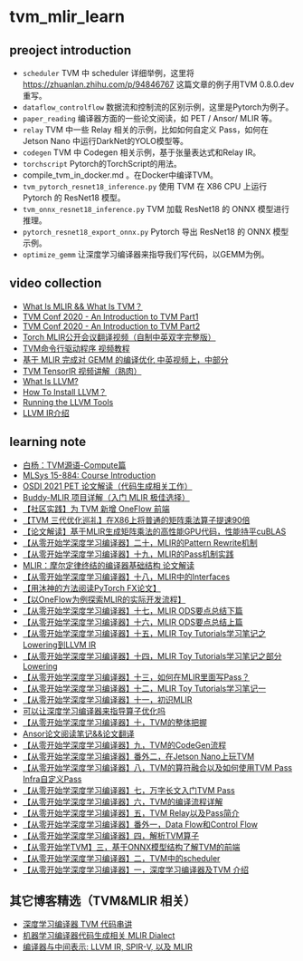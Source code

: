 # tvm_mlir_learn

## preoject introduction

- `scheduler` TVM 中 scheduler 详细举例，这里将 https://zhuanlan.zhihu.com/p/94846767 这篇文章的例子用TVM 0.8.0.dev 重写。
- `dataflow_controlflow` 数据流和控制流的区别示例，这里是Pytorch为例子。
- `paper_reading` 编译器方面的一些论文阅读，如 PET / Ansor/ MLIR 等。
- `relay` TVM 中一些 Relay 相关的示例，比如如何自定义 Pass，如何在 Jetson Nano 中运行DarkNet的YOLO模型等。 
- `codegen` TVM 中 Codegen 相关示例，基于张量表达式和Relay IR。
- `torchscript` Pytorch的TorchScript的用法。
- compile_tvm_in_docker.md 。在Docker中编译TVM。
- `tvm_pytorch_resnet18_inference.py` 使用 TVM 在 X86 CPU 上运行 Pytorch 的 ResNet18 模型。
- `tvm_onnx_resnet18_inference.py` TVM 加载 ResNet18 的 ONNX 模型进行推理。
- `pytorch_resnet18_export_onnx.py` Pytorch 导出 ResNet18 的 ONNX 模型示例。
- `optimize_gemm` 让深度学习编译器来指导我们写代码，以GEMM为例。

## video collection

- [What Is MLIR && What Is TVM？](https://mp.weixin.qq.com/s/Xj2iW9tFUGidlzLqEzoixQ)
- [TVM Conf 2020 - An Introduction to TVM Part1](https://mp.weixin.qq.com/s/NaMxlNzPrRlBYJfJ7ivjuw)
- [TVM Conf 2020 - An Introduction to TVM Part2](https://mp.weixin.qq.com/s/KAG0DjnhQcGEJa-hRFiBfg)
- [Torch MLIR公开会议翻译视频（自制中英双字完整版）](https://mp.weixin.qq.com/s/d0jJFYdUncvNstefvvm-6w)
- [TVM命令行驱动程序 视频教程](https://mp.weixin.qq.com/s/XWKsQ7dPKv8IPhhPAoiVQQ)
- [基于 MLIR 完成对 GEMM 的编译优化 中英视频上，中部分](https://mp.weixin.qq.com/s/9wyM3hKsJA0YxFsms1Rpuw)
- [TVM TensorIR 视频讲解（熟肉）](https://mp.weixin.qq.com/s/MkUAuQlhZAF25wXlgtHD2Q)
- [What Is LLVM?](https://www.bilibili.com/video/BV1yY411K7YA?spm_id_from=333.999.0.0&vd_source=347c9d161e405bfb1666662e320106d3)
- [How To Install LLVM？](https://www.bilibili.com/video/BV1ka411s7rS/?vd_source=347c9d161e405bfb1666662e320106d3)
- [Running the LLVM Tools](https://www.bilibili.com/video/BV1m3411M7zv/)
- [LLVM IR介绍](https://www.bilibili.com/video/BV1K34y1W7dn?spm_id_from=333.999.0.0)

## learning note

- [白杨：TVM源语-Compute篇](https://mp.weixin.qq.com/s/ohWy5yBrsKpzApfjQLXWJg)
- [MLSys 15-884: Course Introduction](https://mp.weixin.qq.com/s/79lzlCHAxQEE0EQcxL07XQ)
- [OSDI 2021 PET 论文解读（代码生成相关工作）](https://zhuanlan.zhihu.com/p/533807811)
- [Buddy-MLIR 项目详解（入门 MLIR 极佳选择）](https://mp.weixin.qq.com/s/uE5VhU_s3NgndPk2X6zbAA)
- [【社区实践】为 TVM 新增 OneFlow 前端](https://mp.weixin.qq.com/s/mwIc9DZo4r7YgYsPus-2tA)
- [【TVM 三代优化巡礼】在X86上将普通的矩阵乘法算子提速90倍](https://mp.weixin.qq.com/s/d8v9Q3EAkv8TknP5Hh7N7A)
- [【论文解读】基于MLIR生成矩阵乘法的高性能GPU代码，性能持平cuBLAS](https://mp.weixin.qq.com/s/gbpqYwPbtHp1RIYPD_ZlCg)
- [【从零开始学深度学习编译器】二十，MLIR的Pattern Rewrite机制](https://mp.weixin.qq.com/s/7QwJvTZ9Z2KbUwxqvQHC2g)
- [【从零开始学深度学习编译器】十九，MLIR的Pass机制实践](https://mp.weixin.qq.com/s/qmFpGtH0oB_ml0LQGPUqPA)
- [MLIR：摩尔定律终结的编译器基础结构 论文解读](https://mp.weixin.qq.com/s/SLzMKYugrkhQifqahfdVNw)
- [【从零开始学深度学习编译器】十八，MLIR中的Interfaces](https://mp.weixin.qq.com/s/yD-b75p1An4YTpfoIgB8mQ)
- [【用沐神的方法阅读PyTorch FX论文】](https://mp.weixin.qq.com/s/JENCa_GNGPHhOspGb79ugA)
- [【以OneFlow为例探索MLIR的实际开发流程】](https://mp.weixin.qq.com/s/eUIm4QZbKU69B9_h3f109A)
- [【从零开始学深度学习编译器】十七，MLIR ODS要点总结下篇](https://mp.weixin.qq.com/s/TsaMULNUXIVlUPnVs2WexA)
- [【从零开始学深度学习编译器】十六，MLIR ODS要点总结上篇](https://mp.weixin.qq.com/s/SFHWUm63BqsD9SWwuW83mA)
- [【从零开始学深度学习编译器】十五，MLIR Toy Tutorials学习笔记之Lowering到LLVM IR](https://mp.weixin.qq.com/s/ve2l3luRzIeDwG4PHjhDlQ)
- [【从零开始学深度学习编译器】十四，MLIR Toy Tutorials学习笔记之部分Lowering](https://mp.weixin.qq.com/s/3hAf7zxEKwRvnVAKhziTmA)
- [【从零开始学深度学习编译器】十三，如何在MLIR里面写Pass？](https://mp.weixin.qq.com/s/3N9DK7aQtjoLgs-s0lP-jg)
- [【从零开始学深度学习编译器】十二，MLIR Toy Tutorials学习笔记一](https://mp.weixin.qq.com/s/jMHesvKmAUU5dYH0WznulA)
- [【从零开始学深度学习编译器】十一，初识MLIR](https://mp.weixin.qq.com/s/4pD00N9HnPiIYUOGSnSuIw)
- [可以让深度学习编译器来指导算子优化吗](https://mp.weixin.qq.com/s/goAtJKe6p0e3pbp5vcQWfA)
- [【从零开始学深度学习编译器】十，TVM的整体把握](https://mp.weixin.qq.com/s/9nnrXhzP_gqFEPuIMdEE5w)
- [Ansor论文阅读笔记&&论文翻译](https://mp.weixin.qq.com/s/OJCHzh4opNN2Mnomz_6L9Q)
- [【从零开始学深度学习编译器】九，TVM的CodeGen流程](https://mp.weixin.qq.com/s/n7-ZTzCwFOvHrrzg4gFXQQ)
- [【从零开始学深度学习编译器】番外二，在Jetson Nano上玩TVM](https://mp.weixin.qq.com/s/7Wvv4VOPdj6N_CEg8bJFXw)
- [【从零开始学深度学习编译器】八，TVM的算符融合以及如何使用TVM Pass Infra自定义Pass](https://mp.weixin.qq.com/s/QphPwnRE5uANJk2qiqlI6w)
- [【从零开始学深度学习编译器】七，万字长文入门TVM Pass](https://mp.weixin.qq.com/s/IMm1nurpoESFRLxHcEYxcQ)
- [【从零开始学深度学习编译器】六，TVM的编译流程详解](https://mp.weixin.qq.com/s/CZzC5klWoFftUlOKkpvEZg)
- [【从零开始学深度学习编译器】五，TVM Relay以及Pass简介](https://mp.weixin.qq.com/s/5JAWE9RTTXwDJR5HqlsCzA)
- [【从零开始学深度学习编译器】番外一，Data Flow和Control Flow](https://mp.weixin.qq.com/s/Kt4xDLo-NRui8Whl0DqcSA)
- [【从零开始学深度学习编译器】四，解析TVM算子](https://mp.weixin.qq.com/s/1YlTSUArDIzY-9zeUAIfhQ)
- [【从零开始学TVM】三，基于ONNX模型结构了解TVM的前端](https://mp.weixin.qq.com/s/KFxd3zf76EP3DFcCAPZjvQ)
- [【从零开始学深度学习编译器】二，TVM中的scheduler](https://mp.weixin.qq.com/s/fPpqKL3uaaJ5QlNS79DZ5Q)
- [【从零开始学深度学习编译器】一，深度学习编译器及TVM 介绍](https://mp.weixin.qq.com/s/sZLWjYebbHjCgQ6XAZCiOw)

## 其它博客精选（TVM&MLIR 相关）

- [深度学习编译器 TVM 代码串讲](https://zhuanlan.zhihu.com/p/446976730)
- [机器学习编译器代码生成相关 MLIR Dialect](https://www.lei.chat/zh/posts/mlir-codegen-dialects-for-machine-learning-compilers/)
- [编译器与中间表示: LLVM IR, SPIR-V, 以及 MLIR](https://www.lei.chat/zh/posts/compilers-and-irs-llvm-ir-spirv-and-mlir/)


